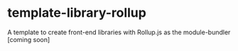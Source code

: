 # template-library-rollup
A template to create front-end libraries with Rollup.js as the module-bundler [coming soon]

